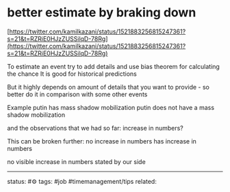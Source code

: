 # better estimate by braking down
[https://twitter.com/kamilkazani/status/1521883256815247361?s=21&t=RZRiE0HJzZUSSilqD-78Rg](https://twitter.com/kamilkazani/status/1521883256815247361?s=21&t=RZRiE0HJzZUSSilqD-78Rg)  
  
To estimate an event try to add details and use bias theorem for calculating the chance
It is good for historical predictions

But it highly depends on amount of details that you want to provide - so better do it in comparison with some other events

Example
putin has mass shadow mobilization
putin does not have a mass shadow mobilization

and the observations that we had so far:
increase in numbers?

This can be broken further:
no increase in numbers
has increase in numbers

no visible increase in numbers stated by our side


---
status: #⚙️ 
tags: #job #timemanagement/tips 
related: 